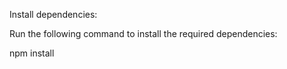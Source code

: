 Install dependencies:

Run the following command to install the required dependencies:

npm install
